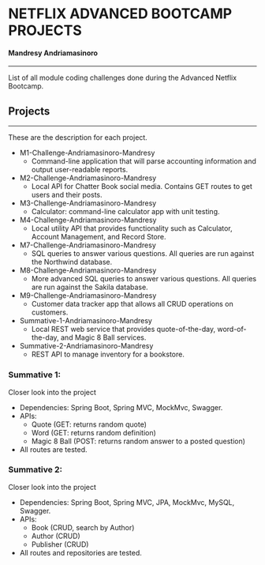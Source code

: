 # NETFLIX ADVANCED BOOTCAMP PROJECTS
#### Mandresy Andriamasinoro

---
List of all module coding challenges done during the Advanced Netflix Bootcamp.

## Projects

---
These are the description for each project.
* M1-Challenge-Andriamasinoro-Mandresy
  * Command-line application that will parse accounting information and output user-readable reports.
* M2-Challenge-Andriamasinoro-Mandresy
  * Local API for Chatter Book social media. Contains GET routes to get users and their posts.
* M3-Challenge-Andriamasinoro-Mandresy
  * Calculator: command-line calculator app with unit testing.
* M4-Challenge-Andriamasinoro-Mandresy
  * Local utility API that provides functionality such as Calculator, Account Management, and Record Store.
* M7-Challenge-Andriamasinoro-Mandresy
  * SQL queries to answer various questions. All queries are run against the Northwind database.
* M8-Challenge-Andriamasinoro-Mandresy
  * More advanced SQL queries to answer various questions. All queries are run against the Sakila database.
* M9-Challenge-Andriamasinoro-Mandresy
  * Customer data tracker app that allows all CRUD operations on customers. 
* Summative-1-Andriamasinoro-Mandresy
  * Local REST web service that provides quote-of-the-day, word-of-the-day, and Magic 8 Ball services.
* Summative-2-Andriamasinoro-Mandresy
  * REST API to manage inventory for a bookstore. 

### Summative 1:
Closer look into the project
* Dependencies: Spring Boot, Spring MVC, MockMvc, Swagger.
* APIs:
  * Quote (GET: returns random quote)
  * Word (GET: returns random definition)
  * Magic 8 Ball (POST: returns random answer to a posted question)
* All routes are tested.

### Summative 2:
Closer look into the project
* Dependencies: Spring Boot, Spring MVC, JPA, MockMvc, MySQL, Swagger.
* APIs:
  * Book (CRUD, search by Author)
  * Author (CRUD)
  * Publisher (CRUD)
* All routes and repositories are tested.
